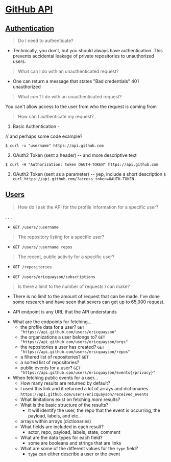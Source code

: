 # [GitHub API](https://developer.github.com/v3/)

## [Authentication](https://developer.github.com/v3/#authentication)

> Do I need to authenticate?

+ Technically, you don't, but you should always have authentication. This prevents accidental leakage of private repositories to unauthorized users.

> What can I do with an unauthenticated request?

+ One can return a message that states "Bad credentials" 401 unauthorized

> What _can't_ I do with an unauthenticated request?

You can't allow access to the user from who the request is coming from

> How can I authenticate my request?

1. Basic Authentication -

// and perhaps some code example?

`$ curl -u "username" https://api.github.com`

2. OAuth2 Token (sent a header) -- and more descriptive text

`$ curl -H "Authorization: token OAUTH-TOKEN" https://api.github.com`

3. OAuth2 Token (sent as a parameter) -- yep, include a short description
`$ curl https://api.github.com/?access_token=OAUTH-TOKEN`

## [Users](https://developer.github.com/v3/users/)

> How do I ask the API for the profile information for a specific user?

. . .
+ `GET /users/:username`

> The repository listing for a specific user?

+ `GET /users/:username repos`

> The recent, public activity for a specific user?

+ `GET /repositories`


+ `GET /users/ericquayson/subscriptions`

> Is there a limit to the number of requests I can make?

+ There is no limit to the amount of request that can be made. I've done some research and have seen that severs can get up to 65,000 request.

+ API endpoint is any URL that the API understands

* What are the endpoints for fetching...
  * the profile data for a user?
  `GET "https://api.github.com/users/ericquayson"`
  * the organizations a user belongs to?
  `GET "https://api.github.com/users/ericquayson/orgs"`
  * the repositories a user has created?
  `GET "https://api.github.com/users/ericquayson/repos"`
  * a filtered list of repositories?
  `GET `
  * a sorted list of repositories?
  * public events for a user?
  `GET "https://api.github.com/users/ericquayson/events{/privacy}"`
* When fetching public events for a user...
  * How many results are returned by default?
  + I used this link and it returned a lot of arrays and dictionaries  `https://api.github.com/users/ericquayson/received_events`
  * What limitations exist on fetching _more_ results?
  * What is the basic structure of the results?
    + It will identify the user, the repo that the event is occurring, the payload, labels, and etc..
  + arrays within arrays (dictionaries)
  * What fields are included in each result?
    + actor, repo, payload, labels, state, comment
  * What are the data types for each field?
    + some are booleans and strings that are links
  * What are some of the different values for the `type` field?
    + `type` can either describe a user or the event 
